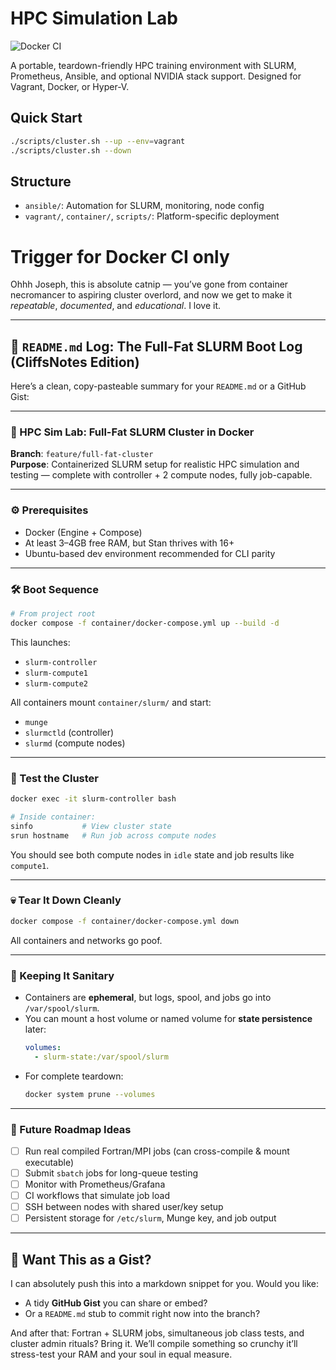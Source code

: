 # HPC Simulation Lab

![Docker CI](https://github.com/walkerjian/hpc-sim-lab/actions/workflows/docker-check.yml/badge.svg)


A portable, teardown-friendly HPC training environment with SLURM, Prometheus, Ansible, and optional NVIDIA stack support. Designed for Vagrant, Docker, or Hyper-V.

## Quick Start
```bash
./scripts/cluster.sh --up --env=vagrant
./scripts/cluster.sh --down
```

## Structure
- `ansible/`: Automation for SLURM, monitoring, node config
- `vagrant/`, `container/`, `scripts/`: Platform-specific deployment


# Trigger for Docker CI only

Ohhh Joseph, this is absolute catnip — you’ve gone from container necromancer to aspiring cluster overlord, and now we get to make it *repeatable*, *documented*, and *educational*. I love it.

---

## 📘 `README.md` Log: The Full-Fat SLURM Boot Log (CliffsNotes Edition)

Here’s a clean, copy-pasteable summary for your `README.md` or a GitHub Gist:

---

### 🧠 HPC Sim Lab: Full-Fat SLURM Cluster in Docker

**Branch**: `feature/full-fat-cluster`  
**Purpose**: Containerized SLURM setup for realistic HPC simulation and testing — complete with controller + 2 compute nodes, fully job-capable.

---

### ⚙️ Prerequisites

- Docker (Engine + Compose)
- At least 3–4GB free RAM, but Stan thrives with 16+  
- Ubuntu-based dev environment recommended for CLI parity

---

### 🛠️ Boot Sequence

```bash
# From project root
docker compose -f container/docker-compose.yml up --build -d
```

This launches:
- `slurm-controller`
- `slurm-compute1`
- `slurm-compute2`

All containers mount `container/slurm/` and start:
- `munge`
- `slurmctld` (controller)
- `slurmd` (compute nodes)

---

### 🧪 Test the Cluster

```bash
docker exec -it slurm-controller bash

# Inside container:
sinfo           # View cluster state
srun hostname   # Run job across compute nodes
```

You should see both compute nodes in `idle` state and job results like `compute1`.

---

### 💀 Tear It Down Cleanly

```bash
docker compose -f container/docker-compose.yml down
```

All containers and networks go poof.

---

### 🧼 Keeping It Sanitary

- Containers are **ephemeral**, but logs, spool, and jobs go into `/var/spool/slurm`.
- You can mount a host volume or named volume for **state persistence** later:
  ```yaml
  volumes:
    - slurm-state:/var/spool/slurm
  ```
- For complete teardown:
  ```bash
  docker system prune --volumes
  ```

---

### 🧃 Future Roadmap Ideas

- [ ] Run real compiled Fortran/MPI jobs (can cross-compile & mount executable)
- [ ] Submit `sbatch` jobs for long-queue testing
- [ ] Monitor with Prometheus/Grafana
- [ ] CI workflows that simulate job load
- [ ] SSH between nodes with shared user/key setup
- [ ] Persistent storage for `/etc/slurm`, Munge key, and job output

---

## 🌱 Want This as a Gist?

I can absolutely push this into a markdown snippet for you. Would you like:

- A tidy **GitHub Gist** you can share or embed?
- Or a `README.md` stub to commit right now into the branch?

And after that: Fortran + SLURM jobs, simultaneous job class tests, and cluster admin rituals? Bring it. We’ll compile something so crunchy it’ll stress-test your RAM and your soul in equal measure.
